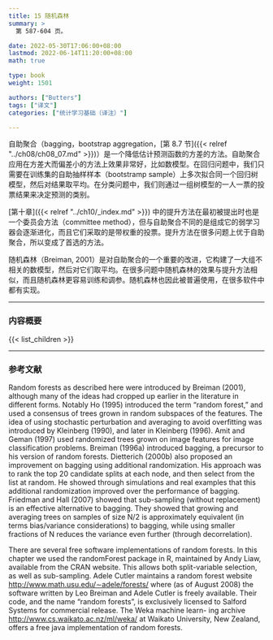 ```yaml
---
title: 15 随机森林
summary: >
  第 587-604 页。

date: 2022-05-30T17:06:00+08:00
lastmod: 2022-06-14T11:20:00+08:00
math: true

type: book
weight: 1501

authors: ["Butters"]
tags: ["译文"]
categories: ["统计学习基础（译注）"]

---
```


自助聚合（bagging，bootstrap aggregation，[第 8.7 节]({{< relref "../ch08/ch08_07.md" >}})）是一个降低估计预测函数的方差的方法。自助聚合应用在方差大而偏差小的方法上效果非常好，比如数模型。在回归问题中，我们只需要在训练集的自助抽样样本（bootstramp sample）上多次拟合同一个回归树模型，然后对结果取平均。在分类问题中，我们则通过一组树模型的一人一票的投票结果来决定预测的类别。

[第十章]({{< relref "../ch10/_index.md" >}}) 中的提升方法在最初被提出时也是一个委员会方法（committee method），但与自助聚合不同的是组成它的弱学习器会逐渐进化，而且它们采取的是带权重的投票。提升方法在很多问题上优于自助聚合，所以变成了首选的方法。

随机森林（Breiman, 2001）是对自助聚合的一个重要的改进，它构建了一大组不相关的数模型，然后对它们取平均。在很多问题中随机森林的效果与提升方法相似，而且随机森林更容易训练和调参。随机森林也因此被普遍使用，在很多软件中都有实现。

----------
### 内容概要
{{< list_children >}}

----------
### 参考文献

Random forests as described here were introduced by Breiman (2001),
although many of the ideas had cropped up earlier in the literature in
different forms. Notably Ho (1995) introduced the term “random forest,” and
used a consensus of trees grown in random subspaces of the features. The
idea of using stochastic perturbation and averaging to avoid overfitting was
introduced by Kleinberg (1990), and later in Kleinberg (1996). Amit and
Geman (1997) used randomized trees grown on image features for image
classification problems. Breiman (1996a) introduced bagging, a precursor
to his version of random forests. Dietterich (2000b) also proposed an
improvement on bagging using additional randomization. His approach was
to rank the top 20 candidate splits at each node, and then select from the
list at random. He showed through simulations and real examples that this
additional randomization improved over the performance of bagging.
Friedman and Hall (2007) showed that sub-sampling (without replacement) is
an effective alternative to bagging. They showed that growing and
averaging trees on samples of size N/2 is approximately equivalent (in terms
bias/variance considerations) to bagging, while using smaller fractions of
N reduces the variance even further (through decorrelation).

There are several free software implementations of random forests. In
this chapter we used the randomForest package in R, maintained by Andy
Liaw, available from the CRAN website. This allows both split-variable
selection, as well as sub-sampling. Adele Cutler maintains a random forest
website http://www.math.usu.edu/∼adele/forests/ where (as of
August 2008) the software written by Leo Breiman and Adele Cutler is freely
available. Their code, and the name “random forests”, is exclusively
licensed to Salford Systems for commercial release. The Weka machine learn-
ing archive http://www.cs.waikato.ac.nz/ml/weka/ at Waikato University,
New Zealand, offers a free java implementation of random forests.